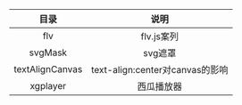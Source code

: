 |      目录       |              说明               |
| :-------------: | :-----------------------------: |
|       flv       |           flv.js案列            |
|     svgMask     |             svg遮罩             |
| textAlignCanvas | text-align:center对canvas的影响 |
|    xgplayer     |           西瓜播放器            |